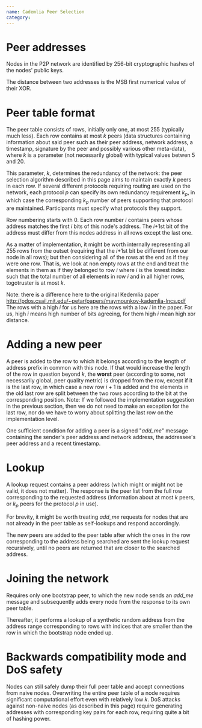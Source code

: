 ```yaml
---
name: Cademlia Peer Selection
category: 
---
```


# Peer addresses

Nodes in the P2P network are identified by 256-bit cryptographic hashes of the nodes' public keys.

The distance between two addresses is the MSB first numerical value of their XOR.

# Peer table format

The peer table consists of rows, initially only one, at most 255 (typically much less). Each row contains at most _k_ peers (data structures containing information about said peer such as their peer address, network address, a timestamp, signature by the peer and possibly various other meta-data), where _k_ is a parameter (not necessarily global) with typical values betwen 5 and 20.

This parameter, _k_, determines the redundancy of the network: the peer selection algorithm described in this page aims to maintain exactly _k_ peers in each row. If several different protocols requiring routing are used on the network, each protocol _p_ can specify its own redundancy requirement _k_<sub>_p_</sub>, in which case the corresponding _k_<sub>_p_</sub> number of peers supporting that protocol are maintained. Participants must specify what protocols they support.

Row numbering starts with 0. Each row number _i_ contains peers whose address matches the first _i_ bits of this node's address. The _i_+1st bit of the address must differ from this nodes address in all rows except the last one. 

As a matter of implementation, it might be worth internally representing all 255 rows from the outset (requiring that the _i_+1st bit be different from our node in all rows); but then considering all of the rows at the end as if they were one row. That is, we look at non empty rows at the end and treat the elements in them as if they belonged to row _i_ where _i_ is the lowest index such that the total number of all elements in row _i_ and in all higher rows, togotruster is at most _k_.

Note: there is a difference here to the original Kedemlia paper http://pdos.csail.mit.edu/~petar/papers/maymounkov-kademlia-lncs.pdf The rows with a high _i_ for us here are the rows with a low _i_ in the paper. For us, high _i_ means high number of bits agreeing, for them high _i_ mean high xor distance. 

# Adding a new peer

A peer is added to the row to which it belongs according to the length of address prefix in common with this node. If that would increase the length of the row in question beyond _k_, the **worst** peer (according to some, not necessarily global, peer quality metric) is dropped from the row, except if it is the last row, in which case a new row _i_ + 1 is added and the elements in the old last row are split between the two rows according to the bit at the corresponding position. Note: If we followed the implementation suggestion in the previous section, then we do not need to make an exception for the last row, nor do we have to worry about splitting the last row on the implementation level.

One sufficient condition for adding a peer is a signed "_add_me_" message containing the sender's peer address and network address, the addressee's peer address and a recent timestamp.

# Lookup

A lookup request contains a peer address (which might or might not be valid, it does not matter). The response is the peer list from the full row corresponding to the requested address (information about at most _k_ peers, or _k_<sub>_p_</sub> peers for the protocol _p_ in use).

For brevity, it might be worth treating _add_me_ requests for nodes that are not already in the peer table as self-lookups and respond accordingly.

The new peers are added to the peer table after which the ones in the row corresponding to the address being searched are sent the lookup request recursively, until no peers are returned that are closer to the searched address.

# Joining the network

Requires only one bootstrap peer, to which the new node sends an _add_me_ message and subsequently adds every node from the response to its own peer table.

Thereafter, it performs a lookup of a synthetic random address from the address range corresponding to rows with indices that are smaller than the row in which the bootstrap node ended up.

# Backwards compatibility mode and DoS safety

Nodes can still safely dump their full peer table and accept connections from naive nodes. Overwriting the entire peer table of a node requires significant computational effort even with relatively low _k_. DoS attacks against non-naive nodes (as described in this page) require generating addresses with corresponding key pairs for each row, requiring quite a bit of hashing power.